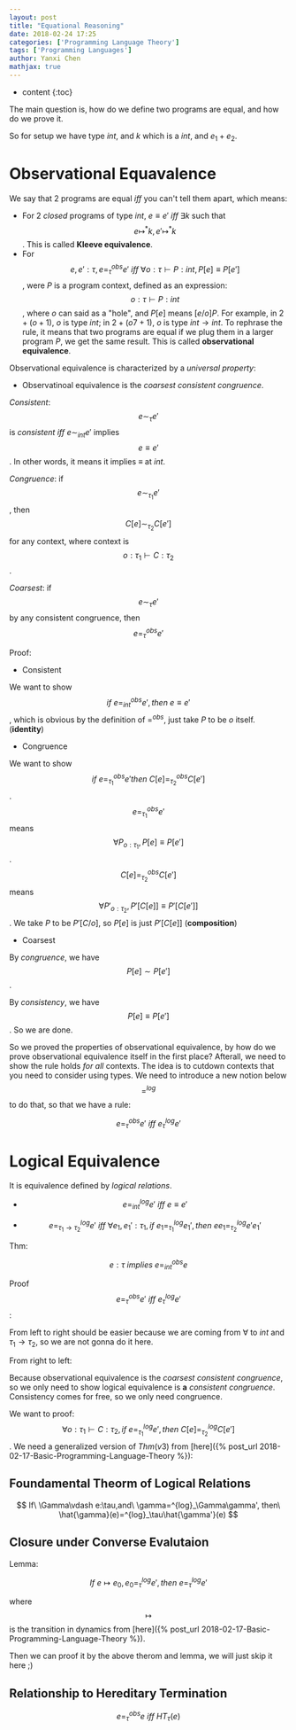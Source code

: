 ```yaml
---
layout: post
title: "Equational Reasoning"
date: 2018-02-24 17:25
categories: ['Programming Language Theory'] 
tags: ['Programming Languages']
author: Yanxi Chen
mathjax: true
---
```


* content
{:toc}

The main question is, how do we define two programs are equal, and how do we prove it.

So for setup we have type $int$, and $k$ which is a $int$, and $e_1+e_2$.

<!--more-->

# Observational Equavalence

We say that 2 programs are equal $iff$ you can't tell them apart, which means:

- For 2 _closed_ programs of type $int$, $e\equiv e'\ iff\ \exists k$ such that $$e\mapsto^*k,e'\mapsto^*k$$.
This is called __Kleeve equivalence__.
- For $$e,e':\tau,e=^{obs}_\tau e'\ iff\ \forall o:\tau\vdash P:int,P[e]\equiv P[e']$$,
were $P$ is a program context, defined as an expression: $$o:\tau\vdash P:int$$, where
$o$ can said as a "hole", and $P[e]$ means $[e/o]P$. For example, in $2+(o+1)$, $o$ is type $int$;
in $2+(o7+1)$, $o$ is type $int\rightarrow int$. To rephrase the rule, it means that
two programs are equal if we plug them in a larger program $P$, we get the same result.
This is called __observational equivalence__.

Observational equivalence is characterized by a _universal property_:

- Observatinoal equivalence is the _coarsest consistent congruence_.

_Consistent_: $$e\sim_\tau e'$$ is _consistent_ $iff\ e\sim_{int}e'$ implies $$e\equiv e'$$.
In other words, it means it implies $\equiv$ at $int$.

_Congruence_: if $$e\sim_{\tau_1} e'$$, then $$C[e]\sim_{\tau_2}C[e']$$ for any
context, where context is $$o:\tau_1\vdash C:\tau_2$$.

_Coarsest_: if $$e\sim_\tau e'$$ by any consistent congruence, then $$e=^{obs}_\tau e'$$

Proof:

- Consistent

We want to show $$if\ e=^{obs}_{int}e',then\ e\equiv e'$$, which is obvious by the definition
of $=^{obs}$, just take $P$ to be $o$ itself. (__identity__)

- Congruence

We want to show $$if\ e=^{obs}_{\tau_1} e'then\ C[e]=^{obs}_{\tau_2}C[e']$$.
$$e=^{obs}_{\tau_1} e'$$ means $$\forall P_{o:\tau_1},P[e]\equiv P[e']$$.
$$C[e]=^{obs}_{\tau_2}C[e']$$ means $$\forall P'_{o:\tau_2},P'[C[e]]\equiv P'[C[e']]$$.
We take $P$ to be $P'[C/o]$, so $P[e]$ is just $P'[C[e]]$ (__composition__)

- Coarsest

By _congruence_, we have $$P[e]\sim P[e']$$.

By _consistency_, we have $$P[e]\equiv P[e']$$. So we are done.

So we proved the properties of observational equivalence, by how do we prove
observational equivalence itself in the first place? Afterall, we need to
show the rule holds _for all_ contexts. The idea is to cutdown contexts that
you need to consider using types. We need to introduce a new notion below $$=^{log}$$
to do that, so that we have a rule:

$$
e=^{obs}_\tau e'\ iff\ e^{log}_\tau e'
$$

# Logical Equivalence

It is equivalence defined by _logical relations_.

- $$e=^{log}_{int}e'\ iff\ e\equiv e'$$

- $$e=^{log}_{\tau_1\rightarrow \tau_2}e'\ iff\ \forall e_1,e_1':\tau_1,
if\ e_1=^{log}_{\tau_1}e_1',then\ ee_1=^{log}_{\tau_2}e'e_1'$$

Thm:

$$
e:\tau\ implies\ e=^{obs}_{int}e
$$

Proof $$ e=^{obs}_\tau e'\ iff\ e^{log}_\tau e' $$:

From left to right should be easier because we are coming from $\forall$ to $int$
and $\tau_1\rightarrow \tau_2$, so we are not gonna do it here.

From right to left:

Because observational equivalence is the _coarsest consistent congruence_, so we
only need to show logical equivalence is __a__ _consistent congruence_. Consistency
comes for free, so we only need congruence.

We want to proof: $$\forall o:\tau_1\vdash C:\tau_2,if\ e=^{log}_{\tau_1}e',then\ 
C[e]=^{log}_{\tau_2}C[e']$$. We need a generalized version of $Thm(v3)$ from
[here]({% post_url 2018-02-17-Basic-Programming-Language-Theory %}):

## Foundamental Theorm of Logical Relations

$$
If\ \Gamma\vdash e:\tau,and\ \gamma=^{log}_\Gamma\gamma',
then\ \hat{\gamma}(e)=^{log}_\tau\hat{\gamma'}(e)
$$

## Closure under Converse Evalutaion

Lemma:

$$
If\ e\mapsto e_0,e_0=^{log}_\tau e',
then\ e=^{log}_\tau e'
$$

where $$\mapsto$$ is the transition in dynamics from
[here]({% post_url 2018-02-17-Basic-Programming-Language-Theory %}).

Then we can proof it by the above therom and lemma, we will just skip it here ;)

## Relationship to Hereditary Termination

$$
e=^{obs}_\tau e\ iff\ HT_\tau(e)
$$
